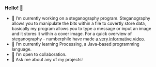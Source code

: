 ### Hello! 👋

- 🔭 I’m currently working on a steganography program. Steganography allows you to manipulate the bits within a file to covertly store data, basically my program allows you to type a message or input an image and it stores it within a cover image. For a quick overview of steganography - numberphile have made  <a href=https://youtu.be/TWEXCYQKyDc>a very informative video</a>.
- 🌱 I’m currently learning Processing, a Java-based programming language.
- 👯 I’m open to collaboration.
- 💬 Ask me about any of my projects!
